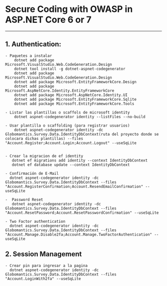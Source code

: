 # Secure Coding with OWASP in ASP.NET Core 6 or 7
--- 
## 1. Authentication:
    - Paquetes a instalar 
        dotnet add package Microsoft.VisualStudio.Web.CodeGeneration.Design
        dotnet tool install -g dotnet-aspnet-codegenerator
        dotnet add package Microsoft.VisualStudio.Web.CodeGeneration.Design
        dotnet add package Microsoft.EntityFrameworkCore.Design
        dotnet add package Microsoft.AspNetCore.Identity.EntityFrameworkCore
        dotnet add package Microsoft.AspNetCore.Identity.UI
        dotnet add package Microsoft.EntityFrameworkCore.Sqlite
        dotnet add package Microsoft.EntityFrameworkCore.Tools

    - Listar las plantillas o scaffols de microsoft identity
        dotnet aspnet-codegenerator identity --listFiles --no-build

    - Usar plantilla o scaffolding (para registrar usuarios)
        dotnet aspnet-codegenerator identity -dc Globomantics.Survey.Data.IdentityDbContext(ruta del proyecto donde se colocara dichas plantillas) --files "Account.Register;Account.Login;Account.Logout" --useSqLite


    - Crear la migracion de ef identity
       dotnet ef migrations add identity --context IdentityDbContext
       dotnet ef database update --context IdentityDbContext

    - Confirmación de E-Mail
      dotnet aspnet-codegenerator identity -dc Globomantics.Survey.Data.IdentityDbContext --files "Account.RegisterConfirmation;Account.ResendEmailConfirmation" --useSqLite

    -  Password Reset
       dotnet aspnet-codegenerator identity -dc Globomantics.Survey.Data.IdentityDbContext --files "Account.ResetPassword;Account.ResetPasswordConfirmation" --useSqLite
    
    - Two Factor authentication 
      dotnet aspnet-codegenerator identity -dc Globomantics.Survey.Data.IdentityDbContext --files "Account.Manage.Disable2fa;Account.Manage.TwoFactorAuthentication" --useSqLite

## 2. Session Management
    - Crear pin para ingresar a la pagina
      dotnet aspnet-codegenerator identity -dc Globomantics.Survey.Data.IdentityDbContext --files "Account.LoginWith2fa" --useSqLite 